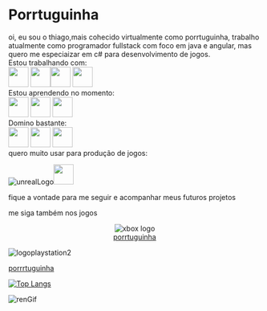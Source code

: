 
<h1 allign= center;>Porrtuguinha</h1>
oi, eu sou o thiago,mais cohecido virtualmente como porrtuguinha, trabalho atualmente como programador fullstack com foco em java e angular, mas quero me especiaizar em c# para desenvolvimento de jogos.
<br>
Estou trabalhando com:
<div>
<img src="https://cdn.jsdelivr.net/gh/devicons/devicon/icons/angularjs/angularjs-original.svg" width="40" height="40" /> <img src="https://cdn.jsdelivr.net/gh/devicons/devicon/icons/postgresql/postgresql-original.svg" width="40" height="40" /><img src="https://cdn.jsdelivr.net/gh/devicons/devicon/icons/java/java-original.svg" width="40" height="40" /> <img src="https://cdn.jsdelivr.net/gh/devicons/devicon/icons/spring/spring-original.svg" width="40" height="40" />
</div>
Estou aprendendo no momento:
<div>
  <img src="https://cdn.jsdelivr.net/gh/devicons/devicon/icons/react/react-original.svg" width="40" height="40" /> <img src="https://cdn.jsdelivr.net/gh/devicons/devicon/icons/csharp/csharp-original.svg" width="40" height="40" /> <img src="https://cdn.jsdelivr.net/gh/devicons/devicon/icons/android/android-original.svg" width="40" height="40"  />
</div>
Domino bastante:
<div>
  <img src="https://cdn.jsdelivr.net/gh/devicons/devicon/icons/javascript/javascript-original.svg" width="40" height="40" />
  <img src="https://cdn.jsdelivr.net/gh/devicons/devicon/icons/html5/html5-original-wordmark.svg"  width="40" height="40" />
  <img src="https://cdn.jsdelivr.net/gh/devicons/devicon/icons/css3/css3-original-wordmark.svg"  width="40" height="40" />
</div>
quero muito usar para produção de jogos:
<div>


![unrealLogo](https://github.com/porrtuguinha/porrtuguinha/assets/132089158/280aa9e1-0124-4632-a86f-314b59534066)<img src="https://cdn.jsdelivr.net/gh/devicons/devicon/icons/csharp/csharp-original.svg" width="40" height="40" />
</div>
fique a vontade para me seguir e acompanhar meus futuros projetos
<p>me siga também nos jogos</p>
<div style= "text-align: center">
  
  
  ![xbox logo](https://github.com/porrtuguinha/porrtuguinha/assets/132089158/97b9c0ca-f6d3-4eda-a73e-4c9dfc2023e8)       
  <a href = "https://www.trueachievements.com/gamer/porrtuguinha">porrtuguinha</a>
  


</div>
<div>



  ![logoplaystation2](https://github.com/porrtuguinha/porrtuguinha/assets/132089158/d7c86eae-69d8-479e-be7e-a9009971a877)
  
  <a href = "https://psnprofiles.com/porrrtuguinha">porrrtuguinha</p>



  
</div>
<div>


[![Top Langs](https://github-readme-stats.vercel.app/api/top-langs/?username=porrtuguinha)](https://github.com/anuraghazra/github-readme-stats)
  
</div>





![renGif](https://github.com/porrtuguinha/porrtuguinha/assets/132089158/625a53ad-d618-48bd-a4d6-17d0ccd17cc9)
